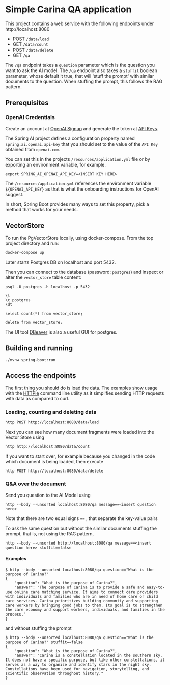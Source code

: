 # Simple Carina QA application

This project contains a web service with the following endpoints under http://localhost:8080

* POST `/data/load`
* GET `/data/count`
* POST `/data/delete`
* GET `/qa`

The `/qa` endpoint takes a `question` parameter which is the question you want to ask the AI model.
The `/qa` endpoint also takes a `stuffit` boolean parameter, whose default it true, that will 'stuff the prompt' with
similar documents to the question.  When stuffing the prompt, this follows the RAG pattern.

## Prerequisites

### OpenAI Credentials

Create an account at [OpenAI Signup](https://platform.openai.com/signup) and generate the token at [API Keys](https://platform.openai.com/account/api-keys).

The Spring AI project defines a configuration property named `spring.ai.openai.api-key` that you should set to the value of the `API Key` obtained from `openai.com`.

You can set this in the projects `/resources/application.yml` file or by exporting an environment variable, for example.
```shell
export SPRING_AI_OPENAI_API_KEY=<INSERT KEY HERE>
```

The `/resources/application.yml` references the environment variable `${OPENAI_API_KEY}` as that is what the onboarding instructions for OpenAI suggest.

In short, Spring Boot provides many ways to set this property, pick a method that works for your needs.

## VectorStore

To run the PgVectorStore locally, using docker-compose.
From the top project directory and run:

```
docker-compose up
```

Later starts Postgres DB on localhost and port 5432.

Then you can connect to the database (password: `postgres`) and inspect or alter the `vector_store` table content:

```
psql -U postgres -h localhost -p 5432

\l
\c postgres
\dt

select count(*) from vector_store;

delete from vector_store;
```

The UI tool [DBeaver](https://dbeaver.io/download/) is also a useful GUI for postgres.

## Building and running

```
./mvnw spring-boot:run
```

## Access the endpoints

The first thing you should do is load the data.  The examples show usage with the [HTTPie](https://httpie.io/) command line utility as it simplifies sending HTTP requests with data as compared to curl.

### Loading, counting and deleting data

```shell 
http POST http://localhost:8080/data/load
```

Next you can see how many document fragments were loaded into the Vector Store using

```shell
http http://localhost:8080/data/count
```
If you want to start over, for example because you changed in the code which document is being loaded, then execute

```shell
http POST http://localhost:8080/data/delete
```

### Q&A over the document

Send you question to the AI Model using

```shell
http --body --unsorted localhost:8080/qa message==<insert question here>
```

Note that there are two equal signs `==` , that separate the key-value pairs

To ask the same question but without the similar documents stuffing the prompt, that is, not using the RAG pattern,

```shell
http --body --unsorted http://localhost:8080/qa message==<insert question here> stuffit==false
```

#### Examples

```shell
$ http --body --unsorted localhost:8080/qa question=="What is the purpose of Carina?"
{
    "question": "What is the purpose of Carina?",
    "answer": "The purpose of Carina is to provide a safe and easy-to-use online care matching service. It aims to connect care providers with individuals and families who are in need of home care or child care services. Carina prioritizes building community and supporting care workers by bringing good jobs to them. Its goal is to strengthen the care economy and support workers, individuals, and families in the process."
}
```

and without stuffing the prompt

```shell
$ http --body --unsorted localhost:8080/qa question=="What is the purpose of Carina?" stuffit==false
{
    "question": "What is the purpose of Carina?",
    "answer": "Carina is a constellation located in the southern sky. It does not have a specific purpose, but like other constellations, it serves as a way to organize and identify stars in the night sky. Constellations have been used for navigation, storytelling, and scientific observation throughout history."
}

```
